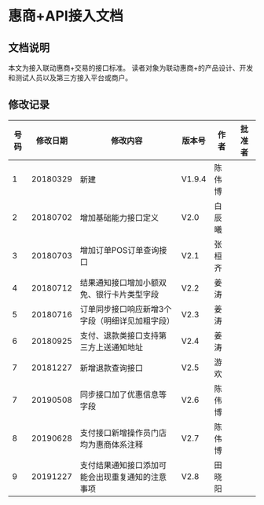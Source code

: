 # 惠商+API接入文档

## 文档说明
本文为接入联动惠商+交易的接口标准。
读者对象为联动惠商+的产品设计、开发和测试人员以及第三方接入平台或商户。

## 修改记录
|号码|修改日期|修改内容|版本号|作者|批准者|
|---|---|---|---|---|---|
|1|20180329|新建|V1.9.4|陈伟博||
|2|20180702|增加基础能力接口定义|V2.0|白辰曦||
|3|20180703|增加订单POS订单查询接口|V2.1|张桓齐||
|4|20180712|结果通知接口增加小额双免、银行卡片类型字段|V2.2|姜涛||
|5|20180716|订单同步接口响应新增3个字段（明细详见加粗字段）|V2.3|姜涛||
|6|20180925|支付、退款类接口支持第三方上送通知地址|V2.4|姜涛||
|7|20181227|新增退款查询接口|V2.5|游欢||
|7|20190508|同步接口加了优惠信息等字段|V2.6|陈伟博||
|8|20190628|支付接口新增操作员门店均为惠商体系注释|V2.7|陈伟博||
|9|20191227|支付结果通知接口添加可能会出现重复通知的注意事项|V2.8|田晓阳||
